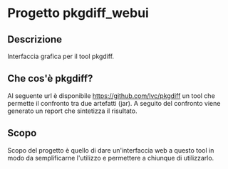 Progetto pkgdiff_webui
======================

Descrizione
-----------
Interfaccia grafica per il tool pkgdiff.

Che cos'è pkgdiff?
------------------
Al seguente url è disponibile  https://github.com/lvc/pkgdiff un tool che permette
il confronto tra due artefatti (jar). A seguito del confronto viene generato un report che sintetizza
il risultato.

Scopo
-----
Scopo del progetto è quello di dare un'interfaccia web a questo tool
in modo da semplificarne l'utilizzo e permettere a chiunque di utilizzarlo.
